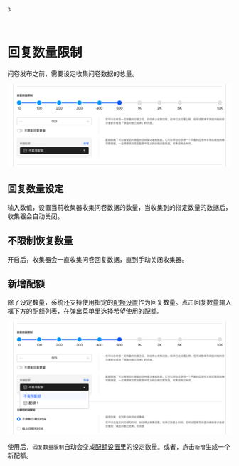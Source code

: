 ```index
3
```
```tag

```
```summary

```
# 回复数量限制
问卷发布之前，需要设定收集问卷数据的总量。

<img src='../assets/surveyCollector/03totalAmount/totalAmount.png'>

## 回复数量设定
输入数值，设置当前收集器收集问卷数据的数量，当收集到的指定数量的数据后，收集器会自动关闭。

## 不限制恢复数量
开启后，收集器会一直收集问卷回复数据，直到手动关闭收集器。

## 新增配额
除了设定数量，系统还支持使用指定的[配额设置](./quota.md)作为回复数量。点击回复数量输入框下方的配额列表，在弹出菜单里选择希望使用的配额。

<img src='../assets/surveyCollector/03totalAmount/totalAmountQuota.png'>


使用后，`回复数量限制`自动会变成[配额设置](./quota.md)里的设定数量。或者，点击`新增`生成一个新配额。